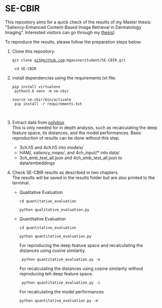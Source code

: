 # SE-CBIR

This repository aims for a quick check of the results of my Master thesis: "Saliency-Enhanced Content-Based Image Retrieval in Dermatology Imaging". Interested visitors can go through my [thesis](Master_Thesis_SE_CBIR.pdf)) 

To reproduce the results, please follow the preparation steps below: 

1. Clone this repository: 
    <code><pre>git clone git@github.com:mgassnerstudent/SE-CBIR.git  <br/>
    cd SE-CBIR  </code></pre>

2. install dependencies using the requirements.txt file:
    <code><pre>pip install virtualenv <br/>
    python3.6 venv -m se-cbir <br/>
    source se-cbir/bin/activate <br/>
    pip install -r requirements.txt </code></pre><br/>

3. Extract data from [polybox](https://polybox.ethz.ch/index.php/s/013sG9EuMJXhUwr "Polybox link") <br/>
This is only needed for in depth analysis, such as recalculating the deep feature space, its distances, and the model performances. Basic reproduction of results can be done without this step. <br />
    * 3ch.h5 and 4ch.h5 into models/
    * HAM/*, saliency_maps/*, and 4ch_input/* into data/
    * 3ch_emb_test_all.json and 4ch_emb_test_all.json to data/embeddings

4. Check SE-CBIR results as described in two chapters. <br/>
The results will be saved in the results folder but are also printed to the terminal. 
    * Qualitative Evaluation
    <code><pre>cd quantitative_evaluation<br/>
    python qualitative_evaluation.py </code></pre>
    * Quantitative Evaluation
    <code><pre>cd quantitative_evaluation<br/>
    python quantitative_evaluation.py </code></pre>
    For reproducing the deep feature space and recalculating the distances using cosine similarity.
    <code><pre>    python quantitative_evaluation.py -e  </code></pre>
    For recalculating the distances using cosine similarity without reproducing teh deep feature space. 
    <code><pre>    python quantitative_evaluation.py -i </code></pre>
    For recalculating the model performances 
    <code><pre>    python quantitative_evaluation.py -m </code></pre>




